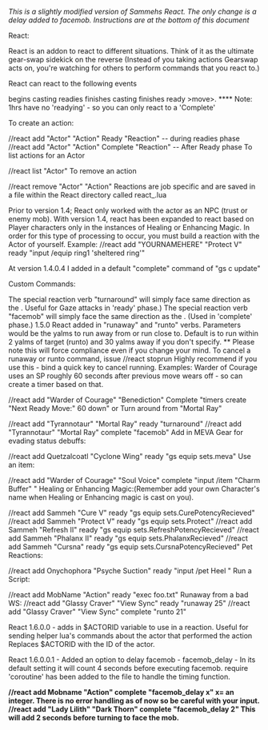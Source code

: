 *This is a slightly modified version of Sammehs React. The only change is a delay added to facemob.
Instructions are at the bottom of this document*

React:

React is an addon to react to different situations. Think of it as the ultimate gear-swap sidekick on the reverse (Instead of you taking actions Gearswap acts on, you're watching for others to perform commands that you react to.)

React can react to the following events

begins casting readies finishes casting finishes ready >move>. **** Note: 1hrs have no 'readying' - so you can only react to a 'Complete'

To create an action:

//react add "Actor" "Action" Ready "Reaction" -- during readies phase //react add "Actor" "Action" Complete "Reaction" -- After Ready phase To list actions for an Actor

//react list "Actor" To remove an action

//react remove "Actor" "Action" Reactions are job specific and are saved in a file within the React directory called react_.lua

Prior to version 1.4; React only worked with the actor as an NPC (trust or enemy mob). With version 1.4, react has been expanded to react based on Player characters only in the instances of Healing or Enhancing Magic. In order for this type of processing to occur, you must build a reaction with the Actor of yourself. Example: //react add "YOURNAMEHERE" "Protect V" ready "input /equip ring1 'sheltered ring'"

At version 1.4.0.4 I added in a default "complete" command of "gs c update"

Custom Commands:

The special reaction verb "turnaround" will simply face same direction as the . Useful for Gaze attacks in 'ready' phase.) The special reaction verb "facemob" will simply face the same direction as the . (Used in 'complete' phase.) 1.5.0 React added in "runaway" and "runto" verbs. Parameters would be the yalms to run away from or run close to. Default is to run within 2 yalms of target (runto) and 30 yalms away if you don't specify. ** Please note this will force compliance even if you change your mind. To cancel a runaway or runto command, issue //react stoprun Highly recommend if you use this - bind a quick key to cancel running. Examples: Warder of Courage uses an SP roughly 60 seconds after previous move wears off - so can create a timer based on that.

//react add "Warder of Courage" "Benediction" Complete "timers create "Next Ready Move:" 60 down" or Turn around from "Mortal Ray"

//react add "Tyrannotaur" "Mortal Ray" ready "turnaround" //react add "Tyrannotaur" "Mortal Ray" complete "facemob" Add in MEVA Gear for evading status debuffs:

//react add Quetzalcoatl "Cyclone Wing" ready "gs equip sets.meva" Use an item:

//react add "Warder of Courage" "Soul Voice" complete "input /item "Charm Buffer" " Healing or Enhancing Magic:(Remember add your own Character's name when Healing or Enhancing magic is cast on you).

//react add Sammeh "Cure V" ready "gs equip sets.CurePotencyRecieved" //react add Sammeh "Protect V" ready "gs equip sets.Protect" //react add Sammeh "Refresh II" ready "gs equip sets.RefreshPotencyRecieved" //react add Sammeh "Phalanx II" ready "gs equip sets.PhalanxRecieved" //react add Sammeh "Cursna" ready "gs equip sets.CursnaPotencyRecieved" Pet Reactions:

//react add Onychophora "Psyche Suction" ready "input /pet Heel " Run a Script:

//react add MobName "Action" ready "exec foo.txt" Runaway from a bad WS: //react add "Glassy Craver" "View Sync" ready "runaway 25" //react add "Glassy Craver" "View Sync" complete "runto 21"

React 1.6.0.0 - adds in $ACTORID variable to use in a reaction. Useful for sending helper lua's commands about the actor that performed the action Replaces $ACTORID with the ID of the actor.

React 1.6.0.0.1 - Added an option to delay facemob - facemob_delay - In its default setting it will count 4 seconds before executing facemob. require 'coroutine' has been added to the file to handle the timing function.

**//react add Mobname "Action" complete "facemob_delay x"   x= an integer.  There is no error handling as of now so be careful with your input.\
//react add "Lady Lilith" "Dark Thorn" complete "facemob_delay 2"
This will add 2 seconds before turning to face the mob.**

